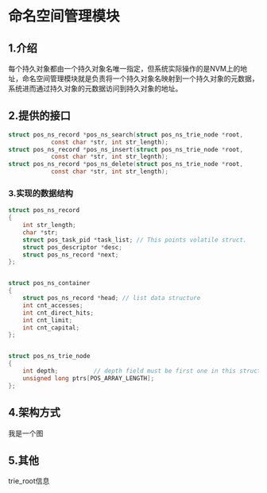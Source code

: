 # 命名空间管理模块
## 1.介绍  
每个持久对象都由一个持久对象名唯一指定，但系统实际操作的是NVM上的地址，命名空间管理模块就是负责将一个持久对象名映射到一个持久对象的元数据，系统进而通过持久对象的元数据访问到持久对象的地址。  
## 2.提供的接口
```C
struct pos_ns_record *pos_ns_search(struct pos_ns_trie_node *root, 
			const char *str, int str_length);
struct pos_ns_record *pos_ns_insert(struct pos_ns_trie_node *root,
			const char *str, int str_legnth);
struct pos_ns_record *pos_ns_delete(struct pos_ns_trie_node *root,
			const char *str, int str_length);
```
### 3.实现的数据结构
```c
struct pos_ns_record
{
	int str_length;
	char *str;
	struct pos_task_pid *task_list;	// This points volatile struct.
	struct pos_descriptor *desc;
	struct pos_ns_record *next;
};


struct pos_ns_container
{
	struct pos_ns_record *head;	// list data structure
	int cnt_accesses;
	int cnt_direct_hits;
	int cnt_limit;
	int cnt_capital;
};


struct pos_ns_trie_node
{
	int depth;			// depth field must be first one in this structure.
	unsigned long ptrs[POS_ARRAY_LENGTH];
};
```
## 4.架构方式
我是一个图
## 5.其他
trie_root信息
